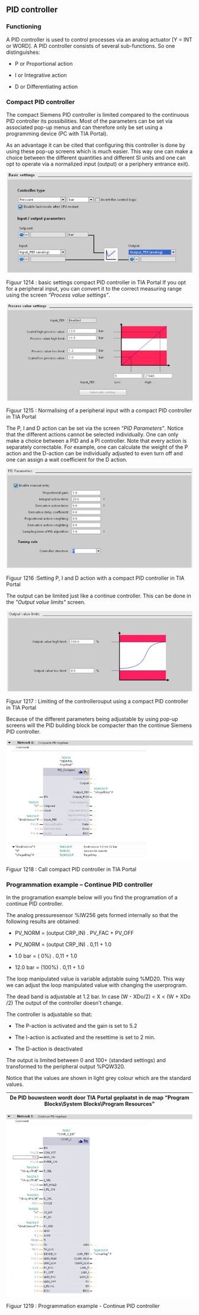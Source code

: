 ## PID controller

### Functioning

A PID controller is used to control processes via an analog actuator
[Y = INT or WORD]. A PID controller consists of several sub-functions. So
one distinguishes:

- P or Proportional action

- I or Integrative action

- D or Differentiating action


### Compact PID controller

The compact Siemens PID controller is limited compared to the continuous PID controller
its possibilities. Most of the parameters can be set via
associated pop-up menus and can therefore only be set using a
programming device (PC with TIA Portal).

As an advantage it can be cited that configuring this controller is done by
using these pop-up screens which is much easier. This way one can make a choice
between the different quantities and different SI units and one can
opt to operate via a normalized input (output) or a periphery
entrance exit).

![Siemens Example](../Ad05/Images/SiemensEx5.jpg)

Figuur 1214 : basic settings compact PID controller in TIA Portal
If you opt for a peripheral input, you can convert it to the
correct measuring range using the screen *“Process value settings”*.

![Siemens Example](../Ad05/Images/SiemensEx6.jpg)

Figuur 1215 : Normalising of a peripheral input with a compact PID controller in TIA Portal

The P, I and D action can be set via the screen *“PID Parameters”*. Notice
that the different actions cannot be selected individually. One can only
make a choice between a PID and a PI controller. Note that every action is separately correctable. For example, one can calculate the weight of the P action and the
D-action can be individually adjusted to even turn off and one can
assign a wait coefficient for the D action.

![Siemens Example](../Ad05/Images/SiemensEx7.jpg)

Figuur 1216 :Setting P, I and D action with a compact PID controller in TIA
Portal

The output can be limited just like a continue controller. This can be done in the *"Output value limits"* screen.

![Siemens Example](../Ad05/Images/SiemensEx8.jpg)

Figuur 1217 : Limiting of the controllerouput using a compact PID controller in TIA
Portal

Because of the different parameters being adjustable by using pop-up screens will the PID building block be compacter than the continue Siemens PID controller.

![Siemens Example](../Ad05/Images/SiemensEx9.jpg)

Figuur 1218 : Call compact PID controller in TIA Portal

### Programmation example – Continue PID controller

In the programation example below will you find the programation of a continue PID controller.

The analog pressuresensor %IW256 gets formed internally so that the following results are obtained:

-   PV_NORM = (output CRP_IN) . PV_FAC + PV_OFF

-   PV_NORM = (output CRP_IN) . 0,11 + 1.0

-   1.0 bar = ( 0%) . 0,11 + 1.0

-   12.0 bar = (100%) . 0,11 + 1.0

The loop manipulated value is variable adjstable suing %MD20. This way we can adjust the loop manipulated value with changing the userprogram.

The dead band is adjustable at 1.2 bar. In case (W - XDo/2) \< X \< (W + XDo /2)
The output of the controller doesn't change.

The controller is adjustable so that:

-   The P-action is activated and the gain is set to 5.2

-   The I-action is activated and the resettime is set to 2 min.

-   The D-action is deactivated

The output is limited between 0 and 100+ (standard settings) and transformed to the peripheral output %PQW320.

Notice that the values are shown in light grey colour which are the standard values.

| **De PID bouwsteen wordt door TIA Portal geplaatst in de map “Program Blocks\\System Blocks\\Program Resources”** |
|------------------------------------------------------------------------------------------|

![Siemens Example](../Ad05/Images/SiemensEx10.jpg)



Figuur 1219 : Programmation example - Continue PID controller
